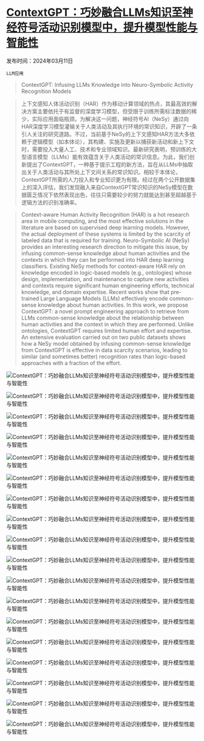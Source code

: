# [ContextGPT：巧妙融合LLMs知识至神经符号活动识别模型中，提升模型性能与智能性](https://arxiv.org/abs/2403.06586)

发布时间：2024年03月11日

`LLM应用`

> ContextGPT: Infusing LLMs Knowledge into Neuro-Symbolic Activity Recognition Models

> 上下文感知人体活动识别（HAR）作为移动计算领域的热点，其最高效的解决方案主要依托于有监督的深度学习模型，但受限于训练所需标注数据的稀少，实际应用面临瓶颈。为解决这一问题，神经符号AI（NeSy）通过向HAR深度学习模型灌输关于人类活动及其执行环境的常识知识，开辟了一条引人关注的研究道路。不过，当前基于NeSy的上下文感知HAR方法大多依赖于逻辑模型（如本体论），其构建、实施及更新以捕获新活动和新上下文时，需要投入大量人工、技术和专业领域知识。最新研究表明，预训练的大型语言模型（LLMs）能有效蕴含关于人类活动的常识信息。为此，我们创新提出了ContextGPT，一种基于提示工程的新方法，旨在从LLMs中抽取出关于人类活动与其所处上下文间关系的常识知识。相较于本体论，ContextGPT所需的人力投入和专业知识更为有限。经过在两个公开数据集上的深入评估，我们发现融入来自ContextGPT常识知识的NeSy模型在数据匮乏情况下依然表现出色，往往只需要较少的努力就能达到甚至超越基于逻辑方法的识别准确率。

> Context-aware Human Activity Recognition (HAR) is a hot research area in mobile computing, and the most effective solutions in the literature are based on supervised deep learning models. However, the actual deployment of these systems is limited by the scarcity of labeled data that is required for training. Neuro-Symbolic AI (NeSy) provides an interesting research direction to mitigate this issue, by infusing common-sense knowledge about human activities and the contexts in which they can be performed into HAR deep learning classifiers. Existing NeSy methods for context-aware HAR rely on knowledge encoded in logic-based models (e.g., ontologies) whose design, implementation, and maintenance to capture new activities and contexts require significant human engineering efforts, technical knowledge, and domain expertise. Recent works show that pre-trained Large Language Models (LLMs) effectively encode common-sense knowledge about human activities. In this work, we propose ContextGPT: a novel prompt engineering approach to retrieve from LLMs common-sense knowledge about the relationship between human activities and the context in which they are performed. Unlike ontologies, ContextGPT requires limited human effort and expertise. An extensive evaluation carried out on two public datasets shows how a NeSy model obtained by infusing common-sense knowledge from ContextGPT is effective in data scarcity scenarios, leading to similar (and sometimes better) recognition rates than logic-based approaches with a fraction of the effort.

![ContextGPT：巧妙融合LLMs知识至神经符号活动识别模型中，提升模型性能与智能性](../../../paper_images/2403.06586/arch2.png)

![ContextGPT：巧妙融合LLMs知识至神经符号活动识别模型中，提升模型性能与智能性](../../../paper_images/2403.06586/x1.png)

![ContextGPT：巧妙融合LLMs知识至神经符号活动识别模型中，提升模型性能与智能性](../../../paper_images/2403.06586/x2.png)

![ContextGPT：巧妙融合LLMs知识至神经符号活动识别模型中，提升模型性能与智能性](../../../paper_images/2403.06586/x3.png)

![ContextGPT：巧妙融合LLMs知识至神经符号活动识别模型中，提升模型性能与智能性](../../../paper_images/2403.06586/x4.png)

![ContextGPT：巧妙融合LLMs知识至神经符号活动识别模型中，提升模型性能与智能性](../../../paper_images/2403.06586/x5.png)

![ContextGPT：巧妙融合LLMs知识至神经符号活动识别模型中，提升模型性能与智能性](../../../paper_images/2403.06586/symbolicfeatures.png)

![ContextGPT：巧妙融合LLMs知识至神经符号活动识别模型中，提升模型性能与智能性](../../../paper_images/2403.06586/tool.png)

![ContextGPT：巧妙融合LLMs知识至神经符号活动识别模型中，提升模型性能与智能性](../../../paper_images/2403.06586/plot_domino.png)

![ContextGPT：巧妙融合LLMs知识至神经符号活动识别模型中，提升模型性能与智能性](../../../paper_images/2403.06586/plot_extrasensory.png)

![ContextGPT：巧妙融合LLMs知识至神经符号活动识别模型中，提升模型性能与智能性](../../../paper_images/2403.06586/domino_boxplot.png)

![ContextGPT：巧妙融合LLMs知识至神经符号活动识别模型中，提升模型性能与智能性](../../../paper_images/2403.06586/extrasensory_boxplot.png)

![ContextGPT：巧妙融合LLMs知识至神经符号活动识别模型中，提升模型性能与智能性](../../../paper_images/2403.06586/domino_10.png)

![ContextGPT：巧妙融合LLMs知识至神经符号活动识别模型中，提升模型性能与智能性](../../../paper_images/2403.06586/extrasensory_10.png)

![ContextGPT：巧妙融合LLMs知识至神经符号活动识别模型中，提升模型性能与智能性](../../../paper_images/2403.06586/domino_50.png)

![ContextGPT：巧妙融合LLMs知识至神经符号活动识别模型中，提升模型性能与智能性](../../../paper_images/2403.06586/extrasensory_50.png)

![ContextGPT：巧妙融合LLMs知识至神经符号活动识别模型中，提升模型性能与智能性](../../../paper_images/2403.06586/domino_inclusion.png)

![ContextGPT：巧妙融合LLMs知识至神经符号活动识别模型中，提升模型性能与智能性](../../../paper_images/2403.06586/extrasensory_inclusion.png)